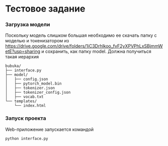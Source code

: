 # Тестовое задание 

### Загрузка модели

Поскольку модель слишком большая необходимо ее скачать папку с моделью и токенизатором из https://drive.google.com/drive/folders/1iC3Drhlkoo_fvF2yXPVPhLxSBjmmWetE?usp=sharing и сохранить, как папку model.
Должна получиться такая иерархия
```
bubuka/
├── interface.py
├── model/
│   ├── config.json
│   ├── pytorch_model.bin
│   ├── tokenizer.json
│   ├── tokenizer_config.json
│   ├── vocab.txt
└── templates/
    └── index.html
```

### Запуск проекта

Web-приложение запускается командой 
```bash
python interface.py
```

